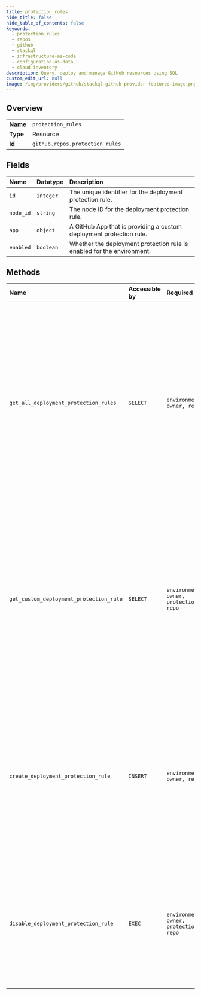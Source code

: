 ```yaml
---
title: protection_rules
hide_title: false
hide_table_of_contents: false
keywords:
  - protection_rules
  - repos
  - github    
  - stackql
  - infrastructure-as-code
  - configuration-as-data
  - cloud inventory
description: Query, deploy and manage GitHub resources using SQL
custom_edit_url: null
image: /img/providers/github/stackql-github-provider-featured-image.png
---
```

  
    

## Overview
<table><tbody>
<tr><td><b>Name</b></td><td><code>protection_rules</code></td></tr>
<tr><td><b>Type</b></td><td>Resource</td></tr>
<tr><td><b>Id</b></td><td><code>github.repos.protection_rules</code></td></tr>
</tbody></table>

## Fields
| Name | Datatype | Description |
|:-----|:---------|:------------|
| `id` | `integer` | The unique identifier for the deployment protection rule. |
| `node_id` | `string` | The node ID for the deployment protection rule. |
| `app` | `object` | A GitHub App that is providing a custom deployment protection rule. |
| `enabled` | `boolean` | Whether the deployment protection rule is enabled for the environment. |
## Methods
| Name | Accessible by | Required Params | Description |
|:-----|:--------------|:----------------|:------------|
| `get_all_deployment_protection_rules` | `SELECT` | `environment_name, owner, repo` | Gets all custom deployment protection rules that are enabled for an environment. Anyone with read access to the repository can use this endpoint. If the repository is private and you want to use a personal access token (classic), you must use an access token with the `repo` scope. GitHub Apps and fine-grained personal access tokens must have the `actions:read` permission to use this endpoint. For more information about environments, see "[Using environments for deployment](https://docs.github.com/en/actions/deployment/targeting-different-environments/using-environments-for-deployment)."<br /><br />For more information about the app that is providing this custom deployment rule, see the [documentation for the `GET /apps/&#123;app_slug&#125;` endpoint](https://docs.github.com/rest/apps/apps#get-an-app). |
| `get_custom_deployment_protection_rule` | `SELECT` | `environment_name, owner, protection_rule_id, repo` | Gets an enabled custom deployment protection rule for an environment. Anyone with read access to the repository can use this endpoint. If the repository is private and you want to use a personal access token (classic), you must use an access token with the `repo` scope. GitHub Apps and fine-grained personal access tokens must have the `actions:read` permission to use this endpoint. For more information about environments, see "[Using environments for deployment](https://docs.github.com/en/actions/deployment/targeting-different-environments/using-environments-for-deployment)."<br /><br />For more information about the app that is providing this custom deployment rule, see [`GET /apps/&#123;app_slug&#125;`](https://docs.github.com/rest/apps/apps#get-an-app). |
| `create_deployment_protection_rule` | `INSERT` | `environment_name, owner, repo` | Enable a custom deployment protection rule for an environment.<br /><br />You must authenticate using an access token with the `repo` scope to use this endpoint. Enabling a custom protection rule requires admin or owner permissions to the repository. GitHub Apps must have the `actions:write` permission to use this endpoint.<br /><br />For more information about the app that is providing this custom deployment rule, see the [documentation for the `GET /apps/&#123;app_slug&#125;` endpoint](https://docs.github.com/rest/apps/apps#get-an-app). |
| `disable_deployment_protection_rule` | `EXEC` | `environment_name, owner, protection_rule_id, repo` | Disables a custom deployment protection rule for an environment.<br /><br />You must authenticate using an access token with the `repo` scope to use this endpoint. Removing a custom protection rule requires admin or owner permissions to the repository. GitHub Apps must have the `actions:write` permission to use this endpoint. For more information, see "[Get an app](https://docs.github.com/rest/apps/apps#get-an-app)". |
